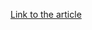[Link to the article](https://www.akamai.com/blog/security-research/2024/jan/akamai-perspective-patch-tuesday-january-2024)
